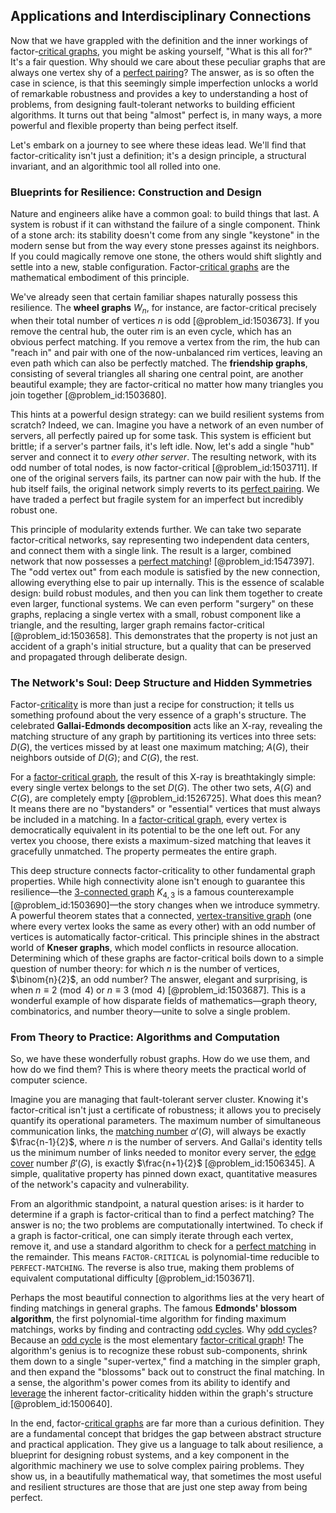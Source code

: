 ## Applications and Interdisciplinary Connections

Now that we have grappled with the definition and the inner workings of factor-[critical graphs](@article_id:272396), you might be asking yourself, "What is this all for?" It's a fair question. Why should we care about these peculiar graphs that are always one vertex shy of a [perfect pairing](@article_id:187262)? The answer, as is so often the case in science, is that this seemingly simple imperfection unlocks a world of remarkable robustness and provides a key to understanding a host of problems, from designing fault-tolerant networks to building efficient algorithms. It turns out that being "almost" perfect is, in many ways, a more powerful and flexible property than being perfect itself.

Let's embark on a journey to see where these ideas lead. We'll find that factor-criticality isn't just a definition; it's a design principle, a structural invariant, and an algorithmic tool all rolled into one.

### Blueprints for Resilience: Construction and Design

Nature and engineers alike have a common goal: to build things that last. A system is robust if it can withstand the failure of a single component. Think of a stone arch: its stability doesn't come from any single "keystone" in the modern sense but from the way every stone presses against its neighbors. If you could magically remove one stone, the others would shift slightly and settle into a new, stable configuration. Factor-[critical graphs](@article_id:272396) are the mathematical embodiment of this principle.

We've already seen that certain familiar shapes naturally possess this resilience. The **wheel graphs** $W_n$, for instance, are factor-critical precisely when their total number of vertices $n$ is odd [@problem_id:1503673]. If you remove the central hub, the outer rim is an even cycle, which has an obvious perfect matching. If you remove a vertex from the rim, the hub can "reach in" and pair with one of the now-unbalanced rim vertices, leaving an even path which can also be perfectly matched. The **friendship graphs**, consisting of several triangles all sharing one central point, are another beautiful example; they are factor-critical no matter how many triangles you join together [@problem_id:1503680].

This hints at a powerful design strategy: can we build resilient systems from scratch? Indeed, we can. Imagine you have a network of an even number of servers, all perfectly paired up for some task. This system is efficient but brittle; if a server's partner fails, it's left idle. Now, let's add a single "hub" server and connect it to *every other server*. The resulting network, with its odd number of total nodes, is now factor-critical [@problem_id:1503711]. If one of the original servers fails, its partner can now pair with the hub. If the hub itself fails, the original network simply reverts to its [perfect pairing](@article_id:187262). We have traded a perfect but fragile system for an imperfect but incredibly robust one.

This principle of modularity extends further. We can take two separate factor-critical networks, say representing two independent data centers, and connect them with a single link. The result is a larger, combined network that now possesses a [perfect matching](@article_id:273422)! [@problem_id:1547397]. The "odd vertex out" from each module is satisfied by the new connection, allowing everything else to pair up internally. This is the essence of scalable design: build robust modules, and then you can link them together to create even larger, functional systems. We can even perform "surgery" on these graphs, replacing a single vertex with a small, robust component like a triangle, and the resulting, larger graph remains factor-critical [@problem_id:1503658]. This demonstrates that the property is not just an accident of a graph's initial structure, but a quality that can be preserved and propagated through deliberate design.

### The Network's Soul: Deep Structure and Hidden Symmetries

Factor-[criticality](@article_id:160151) is more than just a recipe for construction; it tells us something profound about the very essence of a graph's structure. The celebrated **Gallai-Edmonds decomposition** acts like an X-ray, revealing the matching structure of any graph by partitioning its vertices into three sets: $D(G)$, the vertices missed by at least one maximum matching; $A(G)$, their neighbors outside of $D(G)$; and $C(G)$, the rest.

For a [factor-critical graph](@article_id:261726), the result of this X-ray is breathtakingly simple: every single vertex belongs to the set $D(G)$. The other two sets, $A(G)$ and $C(G)$, are completely empty [@problem_id:1526725]. What does this mean? It means there are no "bystanders" or "essential" vertices that must always be included in a matching. In a [factor-critical graph](@article_id:261726), every vertex is democratically equivalent in its potential to be the one left out. For any vertex you choose, there exists a maximum-sized matching that leaves it gracefully unmatched. The property permeates the entire graph.

This deep structure connects factor-criticality to other fundamental graph properties. While high connectivity alone isn't enough to guarantee this resilience—the [3-connected graph](@article_id:262951) $K_{4,3}$ is a famous counterexample [@problem_id:1503690]—the story changes when we introduce symmetry. A powerful theorem states that a connected, [vertex-transitive graph](@article_id:138708) (one where every vertex looks the same as every other) with an odd number of vertices is automatically factor-critical. This principle shines in the abstract world of **Kneser graphs**, which model conflicts in resource allocation. Determining which of these graphs are factor-critical boils down to a simple question of number theory: for which $n$ is the number of vertices, $\binom{n}{2}$, an odd number? The answer, elegant and surprising, is when $n \equiv 2 \pmod{4}$ or $n \equiv 3 \pmod{4}$ [@problem_id:1503687]. This is a wonderful example of how disparate fields of mathematics—graph theory, combinatorics, and number theory—unite to solve a single problem.

### From Theory to Practice: Algorithms and Computation

So, we have these wonderfully robust graphs. How do we use them, and how do we find them? This is where theory meets the practical world of computer science.

Imagine you are managing that fault-tolerant server cluster. Knowing it's factor-critical isn't just a certificate of robustness; it allows you to precisely quantify its operational parameters. The maximum number of simultaneous communication links, the [matching number](@article_id:273681) $\alpha'(G)$, will always be exactly $\frac{n-1}{2}$, where $n$ is the number of servers. And Gallai's identity tells us the minimum number of links needed to monitor every server, the [edge cover](@article_id:273312) number $\beta'(G)$, is exactly $\frac{n+1}{2}$ [@problem_id:1506345]. A simple, qualitative property has pinned down exact, quantitative measures of the network's capacity and vulnerability.

From an algorithmic standpoint, a natural question arises: is it harder to determine if a graph is factor-critical than to find a perfect matching? The answer is no; the two problems are computationally intertwined. To check if a graph is factor-critical, one can simply iterate through each vertex, remove it, and use a standard algorithm to check for a [perfect matching](@article_id:273422) in the remainder. This means `FACTOR-CRITICAL` is polynomial-time reducible to `PERFECT-MATCHING`. The reverse is also true, making them problems of equivalent computational difficulty [@problem_id:1503671].

Perhaps the most beautiful connection to algorithms lies at the very heart of finding matchings in general graphs. The famous **Edmonds' blossom algorithm**, the first polynomial-time algorithm for finding maximum matchings, works by finding and contracting [odd cycles](@article_id:270793). Why [odd cycles](@article_id:270793)? Because an [odd cycle](@article_id:271813) is the most elementary [factor-critical graph](@article_id:261726)! The algorithm's genius is to recognize these robust sub-components, shrink them down to a single "super-vertex," find a matching in the simpler graph, and then expand the "blossoms" back out to construct the final matching. In a sense, the algorithm's power comes from its ability to identify and [leverage](@article_id:172073) the inherent factor-criticality hidden within the graph's structure [@problem_id:1500640].

In the end, factor-[critical graphs](@article_id:272396) are far more than a curious definition. They are a fundamental concept that bridges the gap between abstract structure and practical application. They give us a language to talk about resilience, a blueprint for designing robust systems, and a key component in the algorithmic machinery we use to solve complex pairing problems. They show us, in a beautifully mathematical way, that sometimes the most useful and resilient structures are those that are just one step away from being perfect.